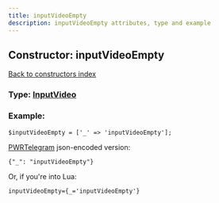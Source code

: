 ```yaml
---
title: inputVideoEmpty
description: inputVideoEmpty attributes, type and example
---
```

## Constructor: inputVideoEmpty  
[Back to constructors index](index.md)






### Type: [InputVideo](../types/InputVideo.md)


### Example:

```
$inputVideoEmpty = ['_' => 'inputVideoEmpty'];
```  

[PWRTelegram](https://pwrtelegram.xyz) json-encoded version:

```
{"_": "inputVideoEmpty"}
```


Or, if you're into Lua:  


```
inputVideoEmpty={_='inputVideoEmpty'}

```


